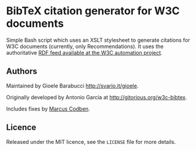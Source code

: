 BibTeX citation generator for W3C documents
===========================================

Simple Bash script which uses an XSLT stylesheet to generate citations for
W3C documents (currently, only Recommendations). It uses the authoritative
[RDF feed available at the W3C automation
project](http://www.w3.org/2002/01/tr-automation/tr.rdf).


Authors
-------

Maintained by Gioele Barabucci <http://svario.it/gioele>.

Originally developed by Antonio García at <http://gitorious.org/w3c-bibtex>.

Includes fixes by [Marcus Codben](http://marcuscobden.co.uk/).


Licence
-------

Released under the MIT licence, see the `LICENSE` file for more details.
